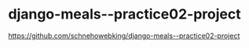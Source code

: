 # django-meals--practice02-project


https://github.com/schnehowebking/django-meals--practice02-project

